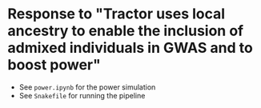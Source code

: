 # Response to "Tractor uses local ancestry to enable the inclusion of admixed individuals in GWAS and to boost power"

- See `power.ipynb` for the power simulation
- See `Snakefile` for running the pipeline

